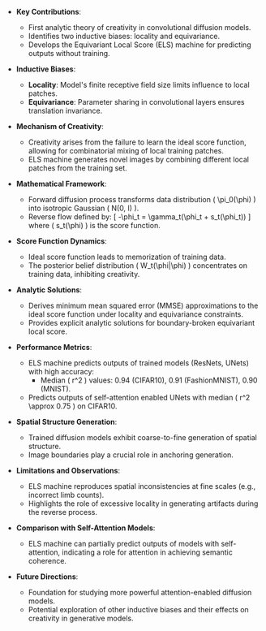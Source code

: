 - **Key Contributions**:
  - First analytic theory of creativity in convolutional diffusion models.
  - Identifies two inductive biases: locality and equivariance.
  - Develops the Equivariant Local Score (ELS) machine for predicting outputs without training.

- **Inductive Biases**:
  - **Locality**: Model's finite receptive field size limits influence to local patches.
  - **Equivariance**: Parameter sharing in convolutional layers ensures translation invariance.

- **Mechanism of Creativity**:
  - Creativity arises from the failure to learn the ideal score function, allowing for combinatorial mixing of local training patches.
  - ELS machine generates novel images by combining different local patches from the training set.

- **Mathematical Framework**:
  - Forward diffusion process transforms data distribution \( \pi_0(\phi) \) into isotropic Gaussian \( N(0, I) \).
  - Reverse flow defined by:
    \[
    -\phi_t = \gamma_t(\phi_t + s_t(\phi_t))
    \]
    where \( s_t(\phi) \) is the score function.

- **Score Function Dynamics**:
  - Ideal score function leads to memorization of training data.
  - The posterior belief distribution \( W_t(\phi|\phi) \) concentrates on training data, inhibiting creativity.

- **Analytic Solutions**:
  - Derives minimum mean squared error (MMSE) approximations to the ideal score function under locality and equivariance constraints.
  - Provides explicit analytic solutions for boundary-broken equivariant local score.

- **Performance Metrics**:
  - ELS machine predicts outputs of trained models (ResNets, UNets) with high accuracy:
    - Median \( r^2 \) values: 0.94 (CIFAR10), 0.91 (FashionMNIST), 0.90 (MNIST).
  - Predicts outputs of self-attention enabled UNets with median \( r^2 \approx 0.75 \) on CIFAR10.

- **Spatial Structure Generation**:
  - Trained diffusion models exhibit coarse-to-fine generation of spatial structure.
  - Image boundaries play a crucial role in anchoring generation.

- **Limitations and Observations**:
  - ELS machine reproduces spatial inconsistencies at fine scales (e.g., incorrect limb counts).
  - Highlights the role of excessive locality in generating artifacts during the reverse process.

- **Comparison with Self-Attention Models**:
  - ELS machine can partially predict outputs of models with self-attention, indicating a role for attention in achieving semantic coherence.

- **Future Directions**:
  - Foundation for studying more powerful attention-enabled diffusion models.
  - Potential exploration of other inductive biases and their effects on creativity in generative models.